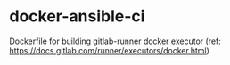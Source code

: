# docker-ansible-ci
Dockerfile for building gitlab-runner docker executor (ref: https://docs.gitlab.com/runner/executors/docker.html)
